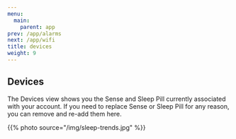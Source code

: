 ```yaml
---
menu:
  main:
    parent: app
prev: /app/alarms
next: /app/wifi
title: devices
weight: 9
---
```


## Devices


The Devices view shows you the Sense and Sleep Pill currently associated with your account. If you need to replace Sense or Sleep Pill for any reason, you can remove and re-add them here.


{{% photo source="/img/sleep-trends.jpg" %}}